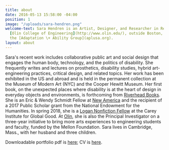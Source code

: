 ```yaml
---
title: about
date: 2016-05-13 15:58:00 -04:00
position: 1
image: "/uploads/sara-hendren.png"
welcome-text: Sara Hendren is an Artist, Designer, and Researcher in Residence at
  [Olin College of Engineering](http://www.olin.edu/), outside Boston, where she runs
  the [Adaptation \+ Ability Group](aplusa.org).
layout: about
---
```


Sara's recent work includes collaborative public art and social design that engages the human body, technology, and the politics of disability. She frequently writes and lectures on prosthetics, disability studies, hybrid art-engineering practices, critical design, and related topics. Her work has been exhibited in the US and abroad and is held in the permanent collection at the Museum of Modern Art (NYC) and the Cooper Hewitt Museum. Her first book, on the unexpected places where disability is at the heart of design in everyday objects and environments, is forthcoming from [Riverhead Books](http://www.penguin.com/meet/publishers/riverhead/?ref=2B4575AB81AF). She is an Eric & Wendy Schmidt Fellow at [New America](https://www.newamerica.org/fellows/current-roster/) and the recipient of a 2017 Public Scholar grant from the National Endowment for the Humanities. In spring 2018, she is a [Logan Nonfiction Fellow]((http://careyinstitute.org/nonfiction/logan-nonfiction-program-welcomes-spring-2018-fellows-carey-institute/)) at the Carey Institute for Global Good. At [Olin](http://www.olin.edu/), she is also the Principal Investigator on a three-year initiative to bring more arts experiences to engineering students and faculty, funded by the Mellon Foundation. Sara lives in Cambridge, Mass., with her husband and three children.

Downloadable portfolio pdf is [here](https://drive.google.com/file/d/0B59TJ2hc29NFYmFfZUYwUlNKNHc/view?usp=sharing); CV is [here](https://drive.google.com/file/d/0B59TJ2hc29NFTTVmX0Q5R05ZZWs/view?usp=sharing).

